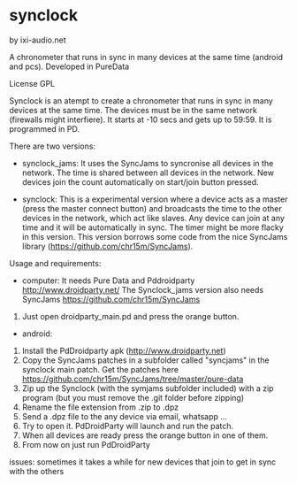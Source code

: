 # synclock 

by ixi-audio.net

A chronometer that runs in sync in many devices at the same time (android and pcs). Developed in PureData

License GPL

Synclock is an atempt to create a chronometer that runs in sync in many devices at the same time. The devices must be in the same network (firewalls might interfiere). It starts at -10 secs and gets up to 59:59. It is programmed in PD.

There are two versions:

- synclock_jams: It uses the SyncJams to syncronise all devices in the network. The time is shared between all devices in the network. New devices join the count automatically on start/join button pressed.

- synclock: This is a experimental version where a device acts as a master (press the master connect button) and broadcasts the time to the other devices in the network, which act like slaves. Any device can join at any time and it will be automatically in sync. The timer might be more flacky in this version. This version borrows some code from the nice SyncJams library (https://github.com/chr15m/SyncJams).



Usage and requirements: 

- computer: 
It needs Pure Data and Pddroidparty http://www.droidparty.net/ 
The Synclock_jams version also needs SyncJams https://github.com/chr15m/SyncJams
1. Just open droidparty_main.pd and press the orange button.

- android: 
1. Install the PdDroidparty apk (http://www.droidparty.net) 
2. Copy the SyncJams patches in a subfolder called "syncjams" in the synclock main patch. Get the patches here https://github.com/chr15m/SyncJams/tree/master/pure-data
3. Zip up the Synclock (with the symjams subfolder included) with a zip program (but you must remove the .git folder before zipping)
4. Rename the file extension from .zip to .dpz
4. Send a .dpz file to the any device via email, whatsapp ... 
5. Try to open it. PdDroidParty will launch and run the patch.
6. When all devices are ready press the orange button in one of them.
6. From now on just run PdDroidParty



issues:
sometimes it takes a while for new devices that join to get in sync with the others
